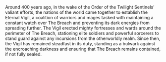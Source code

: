 Around 400 years ago, in the wake of the Order of the Twilight Sentinels' valiant efforts, the nations of the world came together to establish the Eternal Vigil, a coalition of warriors and mages tasked with maintaining a constant watch over The Breach and preventing its dark energies from spreading further. The Vigil erected mighty fortresses and wards around the perimeter of The Breach, stationing elite soldiers and powerful sorcerers to stand guard against any incursions from the otherworldly realm. Since then, the Vigil has remained steadfast in its duty, standing as a bulwark against the encroaching darkness and ensuring that The Breach remains contained, if not fully sealed.